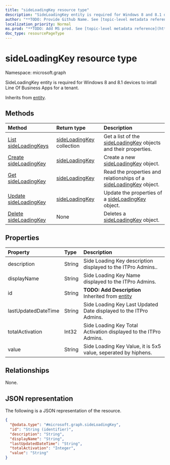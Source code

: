 ```yaml
---
title: "sideLoadingKey resource type"
description: "SideLoadingKey entity is required for Windows 8 and 8.1 devices to intall Line Of Business Apps for a tenant."
author: "**TODO: Provide Github Name. See [topic-level metadata reference](https://msgo.azurewebsites.net/add/document/guidelines/metadata.html#topic-level-metadata)**"
localization_priority: Normal
ms.prod: "**TODO: Add MS prod. See [topic-level metadata reference](https://msgo.azurewebsites.net/add/document/guidelines/metadata.html#topic-level-metadata)**"
doc_type: resourcePageType
---
```


# sideLoadingKey resource type

Namespace: microsoft.graph



SideLoadingKey entity is required for Windows 8 and 8.1 devices to intall Line Of Business Apps for a tenant.


Inherits from [entity](../resources/entity.md).

## Methods
|Method|Return type|Description|
|:---|:---|:---|
|[List sideLoadingKeys](../api/sideloadingkey-list.md)|[sideLoadingKey](../resources/sideloadingkey.md) collection|Get a list of the [sideLoadingKey](../resources/sideloadingkey.md) objects and their properties.|
|[Create sideLoadingKey](../api/sideloadingkey-create.md)|[sideLoadingKey](../resources/sideloadingkey.md)|Create a new [sideLoadingKey](../resources/sideloadingkey.md) object.|
|[Get sideLoadingKey](../api/sideloadingkey-get.md)|[sideLoadingKey](../resources/sideloadingkey.md)|Read the properties and relationships of a [sideLoadingKey](../resources/sideloadingkey.md) object.|
|[Update sideLoadingKey](../api/sideloadingkey-update.md)|[sideLoadingKey](../resources/sideloadingkey.md)|Update the properties of a [sideLoadingKey](../resources/sideloadingkey.md) object.|
|[Delete sideLoadingKey](../api/sideloadingkey-delete.md)|None|Deletes a [sideLoadingKey](../resources/sideloadingkey.md) object.|

## Properties
|Property|Type|Description|
|:---|:---|:---|
|description|String|Side Loading Key description displayed to the ITPro Admins..|
|displayName|String|Side Loading Key Name displayed to the ITPro Admins.|
|id|String|**TODO: Add Description** Inherited from [entity](../resources/entity.md)|
|lastUpdatedDateTime|String|Side Loading Key Last Updated Date displayed to the ITPro Admins.|
|totalActivation|Int32|Side Loading Key Total Activation displayed to the ITPro Admins.|
|value|String|Side Loading Key Value, it is 5x5 value, seperated by hiphens.|

## Relationships
None.

## JSON representation
The following is a JSON representation of the resource.
<!-- {
  "blockType": "resource",
  "keyProperty": "id",
  "@odata.type": "microsoft.graph.sideLoadingKey",
  "baseType": "microsoft.graph.entity",
  "openType": false
}
-->
``` json
{
  "@odata.type": "#microsoft.graph.sideLoadingKey",
  "id": "String (identifier)",
  "description": "String",
  "displayName": "String",
  "lastUpdatedDateTime": "String",
  "totalActivation": "Integer",
  "value": "String"
}
```

